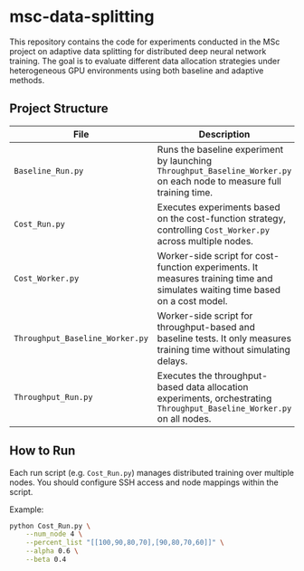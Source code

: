 # msc-data-splitting

This repository contains the code for experiments conducted in the MSc project on adaptive data splitting for distributed deep neural network training. The goal is to evaluate different data allocation strategies under heterogeneous GPU environments using both baseline and adaptive methods.

## Project Structure

| File | Description |
|------|-------------|
| `Baseline_Run.py` | Runs the baseline experiment by launching `Throughput_Baseline_Worker.py` on each node to measure full training time. |
| `Cost_Run.py` | Executes experiments based on the cost-function strategy, controlling `Cost_Worker.py` across multiple nodes. |
| `Cost_Worker.py` | Worker-side script for cost-function experiments. It measures training time and simulates waiting time based on a cost model. |
| `Throughput_Baseline_Worker.py` | Worker-side script for throughput-based and baseline tests. It only measures training time without simulating delays. |
| `Throughput_Run.py` | Executes the throughput-based data allocation experiments, orchestrating `Throughput_Baseline_Worker.py` on all nodes. |

## How to Run

Each run script (e.g. `Cost_Run.py`) manages distributed training over multiple nodes. You should configure SSH access and node mappings within the script.

Example:
```bash
python Cost_Run.py \
    --num_node 4 \
    --percent_list "[[100,90,80,70],[90,80,70,60]]" \
    --alpha 0.6 \
    --beta 0.4

